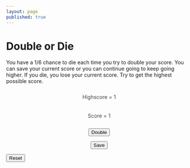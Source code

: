 ```yaml
---
layout: page
published: true
---
```

<h1>Double or Die</h1>

You have a 1/6 chance to die each time you try to double your score. You can save your current score or you can continue going to keep going higher. If you die, you lose your current score. Try to get the highest possible score.

<center>

<div id="highscore" style="margin-top: 10px; padding: 10px 5px; color: #444; line-height: 1.5;">Highscore = 1</div>

<div id="current-score" style="margin-top: 10px; padding: 10px 5px; color: #444; line-height: 1.5;">Score = 1</div>

<button onclick="double()">Double</button>

<button onclick="save()">Save</button>

</center>

<button onclick="reset()">Reset</button>
<script>

var score = 1;
var highscore = 1;

function reset(){
  highscore = 1;
  document.querySelector('#highscore').innerHTML = "Highscore = " + highscore;

}

function save(){
  var output = document.querySelector('#highscore');
  
  window.setTimeout(_ => {
    if (score > highscore){
      highscore = score;
      output.innerHTML = "Highscore = " + score;
    }
    score = 1;
    document.querySelector('#current-score').innerHTML = "Score = " + score;
  })
}

function double(){
  if (Math.random() >= 0.8){
    score = 1;
  }
  else{
    score *= 2;
  }
  console.log(score);
  window.setTimeout(_ => {
    document.querySelector('#current-score').innerHTML = "Score = " + score;
  })
}

</script>
